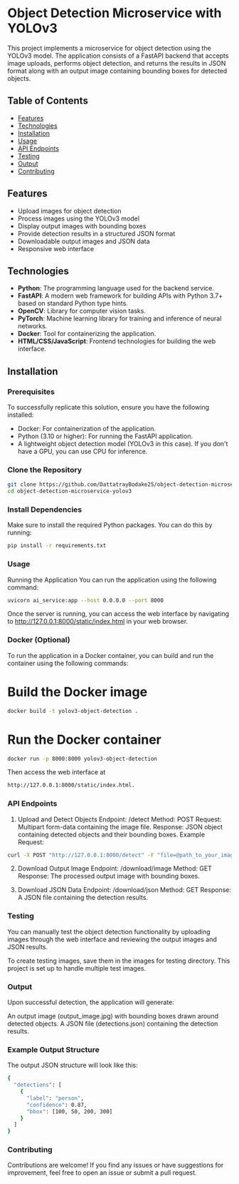 # Object Detection Microservice with YOLOv3

This project implements a microservice for object detection using the YOLOv3 model. The application consists of a FastAPI backend that accepts image uploads, performs object detection, and returns the results in JSON format along with an output image containing bounding boxes for detected objects.

## Table of Contents

- [Features](#features)
- [Technologies](#technologies)
- [Installation](#installation)
- [Usage](#usage)
- [API Endpoints](#api-endpoints)
- [Testing](#testing)
- [Output](#output)
- [Contributing](#contributing)

## Features

- Upload images for object detection
- Process images using the YOLOv3 model
- Display output images with bounding boxes
- Provide detection results in a structured JSON format
- Downloadable output images and JSON data
- Responsive web interface

## Technologies

- **Python**: The programming language used for the backend service.
- **FastAPI**: A modern web framework for building APIs with Python 3.7+ based on standard Python type hints.
- **OpenCV**: Library for computer vision tasks.
- **PyTorch**: Machine learning library for training and inference of neural networks.
- **Docker**: Tool for containerizing the application.
- **HTML/CSS/JavaScript**: Frontend technologies for building the web interface.

## Installation

### Prerequisites

To successfully replicate this solution, ensure you have the following installed:

- Docker: For containerization of the application.
- Python (3.10 or higher): For running the FastAPI application.
- A lightweight object detection model (YOLOv3 in this case). If you don't have a GPU, you can use CPU for inference.

### Clone the Repository

```bash
git clone https://github.com/DattatrayBodake25/object-detection-microservice-yolov3.git
cd object-detection-microservice-yolov3
```

### Install Dependencies
Make sure to install the required Python packages. You can do this by running:
```bash
pip install -r requirements.txt
```

### Usage
Running the Application
You can run the application using the following command:
```bash
uvicorn ai_service:app --host 0.0.0.0 --port 8000
```
Once the server is running, you can access the web interface by navigating to http://127.0.0.1:8000/static/index.html in your web browser.

### Docker (Optional)
To run the application in a Docker container, you can build and run the container using the following commands:

# Build the Docker image
```bash
docker build -t yolov3-object-detection .
```

# Run the Docker container
```bash
docker run -p 8000:8000 yolov3-object-detection
```
Then access the web interface at
```bash
http://127.0.0.1:8000/static/index.html.
```

### API Endpoints
1. Upload and Detect Objects
Endpoint: /detect
Method: POST
Request: Multipart form-data containing the image file.
Response: JSON object containing detected objects and their bounding boxes.
Example Request:
```bash
curl -X POST "http://127.0.0.1:8000/detect" -F "file=@path_to_your_image.jpg"
```
2. Download Output Image
Endpoint: /download/image
Method: GET
Response: The processed output image with bounding boxes.

3. Download JSON Data
Endpoint: /download/json
Method: GET
Response: A JSON file containing the detection results.

### Testing
You can manually test the object detection functionality by uploading images through the web interface and reviewing the output images and JSON results.

To create testing images, save them in the images for testing directory. This project is set up to handle multiple test images.

### Output
Upon successful detection, the application will generate:

An output image (output_image.jpg) with bounding boxes drawn around detected objects.
A JSON file (detections.json) containing the detection results.

### Example Output Structure

The output JSON structure will look like this:
```bash
{
  "detections": [
    {
      "label": "person",
      "confidence": 0.87,
      "bbox": [100, 50, 200, 300]
    }
  ]
}
```

### Contributing
Contributions are welcome! If you find any issues or have suggestions for improvement, feel free to open an issue or submit a pull request.
